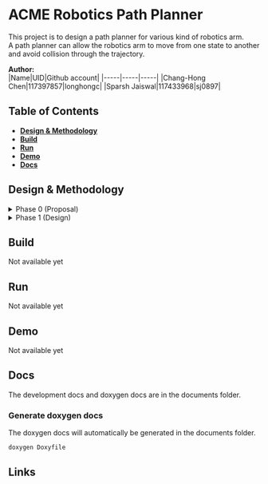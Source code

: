 # ACME Robotics Path Planner
This project is to design a path planner for various kind of robotics arm.  
A path planner can allow the robotics arm to move from one state to another and avoid collision through the trajectory. 

**Author:**  
|Name|UID|Github account|
|-----|-----|-----|
|Chang-Hong Chen|117397857|longhongc|
|Sparsh Jaiswal|117433968|sj0897| 

## Table of Contents
- [**Design & Methodology**](#design--methodology)  
- [**Build**](#build)  
- [**Run**](#run)  
- [**Demo**](#demo)  
- [**Docs**](#docs)  
 
## Design & Methodology
<details>
<summary>Phase 0 (Proposal)</summary>  
The detail of the proposal is in the Proposal directory.   

#### UML Diagram  
<img src="https://user-images.githubusercontent.com/28807825/195421760-ab0f5376-8b94-49ca-8258-db5514085743.png" alt="midterm_proposol_uml" width="700"/>  

#### Quad Chart
<img width="681" alt="808x_quad_chart" src="https://user-images.githubusercontent.com/28807825/195422070-405c3a34-ab3b-4419-8697-51e7f42a85fb.png">

#### Video 
https://www.youtube.com/watch?v=pWCyieuHHsQ  
</details>

<details>
<summary>Phase 1 (Design)</summary>  

#### Progress  
- [x] UML intial design
- [x] Classes barebone design
- [x] Building and documentng setup
- [x] Initial backlog design

#### UML Diagram  
<img width="627" alt="image" src="https://user-images.githubusercontent.com/28807825/196823499-77bd3877-373c-4830-aca9-364a7b79902c.png">

#### Activity Diagram
<img width="292" alt="image" src="https://user-images.githubusercontent.com/28807825/196823615-ef2368d8-55bd-4359-9561-c92042739156.png">


</details>


## Build
Not available yet
## Run
Not available yet

## Demo
Not available yet

## Docs
The development docs and doxygen docs are in the documents folder.

### Generate doxygen docs
The doxygen docs will automatically be generated in the documents folder. 
```
doxygen Doxyfile
```

## Links





